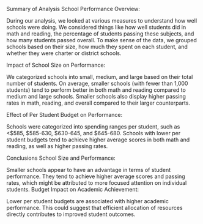 Summary of Analysis
School Performance Overview:

During our analysis, we looked at various measures to understand how well schools were doing. We considered things like how well students did in math and reading, the percentage of students passing these subjects, and how many students passed overall. To make sense of the data, we grouped schools based on their size, how much they spent on each student, and whether they were charter or district schools.

Impact of School Size on Performance:

We categorized schools into small, medium, and large based on their total number of students.
On average, smaller schools (with fewer than 1,000 students) tend to perform better in both math and reading compared to medium and large schools.
Smaller schools also display higher passing rates in math, reading, and overall compared to their larger counterparts.

Effect of Per Student Budget on Performance:

Schools were categorized into spending ranges per student, such as <$585, $585-630, $630-645, and $645-680.
Schools with lower per student budgets tend to achieve higher average scores in both math and reading, as well as higher passing rates.

Conclusions
School Size and Performance:

Smaller schools appear to have an advantage in terms of student performance. They tend to achieve higher average scores and passing rates, which might be attributed to more focused attention on individual students.
Budget Impact on Academic Achievement:

Lower per student budgets are associated with higher academic performance. This could suggest that efficient allocation of resources directly contributes to improved student outcomes.
